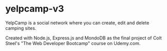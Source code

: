 # yelpcamp-v3
YelpCamp is a social network where you can create, edit and delete camping sites.

Created with Node.js, Express.js and MondoDB as the final project of Colt Steel's "The Web Developer Bootcamp" course on Udemy.com.
